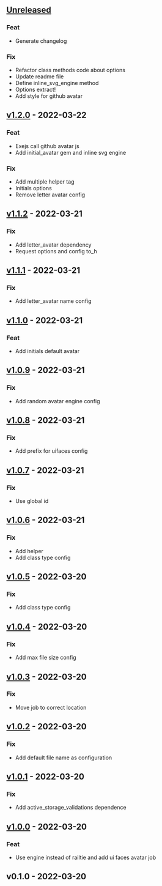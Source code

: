 <a name="unreleased"></a>
## [Unreleased]

### Feat
- Generate changelog

### Fix
- Refactor class methods code about options
- Update readme file
- Define inline_svg_engine method
- Options extract!
- Add style for github avatar


<a name="v1.2.0"></a>
## [v1.2.0] - 2022-03-22
### Feat
- Exejs call github avatar js
- Add initial_avatar gem and inline svg engine

### Fix
- Add multiple helper tag
- Initials options
- Remove letter avatar config


<a name="v1.1.2"></a>
## [v1.1.2] - 2022-03-21
### Fix
- Add letter_avatar dependency
- Request options and config to_h


<a name="v1.1.1"></a>
## [v1.1.1] - 2022-03-21
### Fix
- Add letter_avatar name config


<a name="v1.1.0"></a>
## [v1.1.0] - 2022-03-21
### Feat
- Add initials default avatar


<a name="v1.0.9"></a>
## [v1.0.9] - 2022-03-21
### Fix
- Add random avatar engine config


<a name="v1.0.8"></a>
## [v1.0.8] - 2022-03-21
### Fix
- Add prefix for uifaces config


<a name="v1.0.7"></a>
## [v1.0.7] - 2022-03-21
### Fix
- Use global id


<a name="v1.0.6"></a>
## [v1.0.6] - 2022-03-21
### Fix
- Add helper
- Add class type config


<a name="v1.0.5"></a>
## [v1.0.5] - 2022-03-20
### Fix
- Add class type config


<a name="v1.0.4"></a>
## [v1.0.4] - 2022-03-20
### Fix
- Add max file size config


<a name="v1.0.3"></a>
## [v1.0.3] - 2022-03-20
### Fix
- Move job to correct location


<a name="v1.0.2"></a>
## [v1.0.2] - 2022-03-20
### Fix
- Add default file name as configuration


<a name="v1.0.1"></a>
## [v1.0.1] - 2022-03-20
### Fix
- Add active_storage_validations dependence


<a name="v1.0.0"></a>
## [v1.0.0] - 2022-03-20
### Feat
- Use engine instead of railtie and add ui faces avatar job


<a name="v0.1.0"></a>
## v0.1.0 - 2022-03-20

[Unreleased]: https://gitlab.qiuzhi99.com:10022/hfpp2012/acts_as_avatar/compare/v1.2.0...HEAD
[v1.2.0]: https://gitlab.qiuzhi99.com:10022/hfpp2012/acts_as_avatar/compare/v1.1.2...v1.2.0
[v1.1.2]: https://gitlab.qiuzhi99.com:10022/hfpp2012/acts_as_avatar/compare/v1.1.1...v1.1.2
[v1.1.1]: https://gitlab.qiuzhi99.com:10022/hfpp2012/acts_as_avatar/compare/v1.1.0...v1.1.1
[v1.1.0]: https://gitlab.qiuzhi99.com:10022/hfpp2012/acts_as_avatar/compare/v1.0.9...v1.1.0
[v1.0.9]: https://gitlab.qiuzhi99.com:10022/hfpp2012/acts_as_avatar/compare/v1.0.8...v1.0.9
[v1.0.8]: https://gitlab.qiuzhi99.com:10022/hfpp2012/acts_as_avatar/compare/v1.0.7...v1.0.8
[v1.0.7]: https://gitlab.qiuzhi99.com:10022/hfpp2012/acts_as_avatar/compare/v1.0.6...v1.0.7
[v1.0.6]: https://gitlab.qiuzhi99.com:10022/hfpp2012/acts_as_avatar/compare/v1.0.5...v1.0.6
[v1.0.5]: https://gitlab.qiuzhi99.com:10022/hfpp2012/acts_as_avatar/compare/v1.0.4...v1.0.5
[v1.0.4]: https://gitlab.qiuzhi99.com:10022/hfpp2012/acts_as_avatar/compare/v1.0.3...v1.0.4
[v1.0.3]: https://gitlab.qiuzhi99.com:10022/hfpp2012/acts_as_avatar/compare/v1.0.2...v1.0.3
[v1.0.2]: https://gitlab.qiuzhi99.com:10022/hfpp2012/acts_as_avatar/compare/v1.0.1...v1.0.2
[v1.0.1]: https://gitlab.qiuzhi99.com:10022/hfpp2012/acts_as_avatar/compare/v1.0.0...v1.0.1
[v1.0.0]: https://gitlab.qiuzhi99.com:10022/hfpp2012/acts_as_avatar/compare/v0.1.0...v1.0.0
